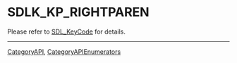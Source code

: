 # SDLK_KP_RIGHTPAREN

Please refer to [SDL_KeyCode](SDL_KeyCode) for details.

----
[CategoryAPI](CategoryAPI), [CategoryAPIEnumerators](CategoryAPIEnumerators)

